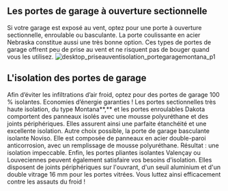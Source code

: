 ## Les portes de garage à ouverture sectionnelle
Si votre garage est exposé au vent, optez pour une porte à ouverture sectionnelle, enroulable ou basculante. La porte coulissante en acier Nebraska constitue aussi une très bonne option. Ces types de portes de garage offrent peu de prise au vent et ne risquent pas de bouger quand vous les utilisez.
![desktop_priseauventisolation_portegaragemontana_p1](//statics.lapeyre.fr/img/contrib/2bdd4da30020677b/desktop_priseauventisolation_portegaragemontana_p1.jpg)
## L'isolation des portes de garage
Afin d’éviter les infiltrations d’air froid, optez pour des portes de garage 100 % isolantes. Economies d’énergie garanties !
Les portes sectionnelles très haute isolation, du type Montana**,** et les portes enroulables Dakota comportent des panneaux isolés avec une mousse polyuréthane et des joints périphériques. Elles assurent ainsi une parfaite étanchéité et une excellente isolation.
Autre choix possible, la porte de garage basculante isolante Noviso. Elle est composée de panneaux en acier double-paroi anticorrosion, avec un remplissage de mousse polyuréthane. Résultat : une isolation impeccable.
Enfin, les portes pliantes isolantes Valençay ou Louveciennes peuvent également satisfaire vos besoins d’isolation. Elles disposent de joints périphériques sur l'ouvrant, d'un seuil aluminium et d'un double vitrage 16 mm pour les portes vitrées. Vous luttez ainsi efficacement contre les assauts du froid !